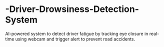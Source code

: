 # -Driver-Drowsiness-Detection-System
AI-powered system to detect driver fatigue by tracking eye closure in real-time using webcam and trigger alert to prevent road accidents.
